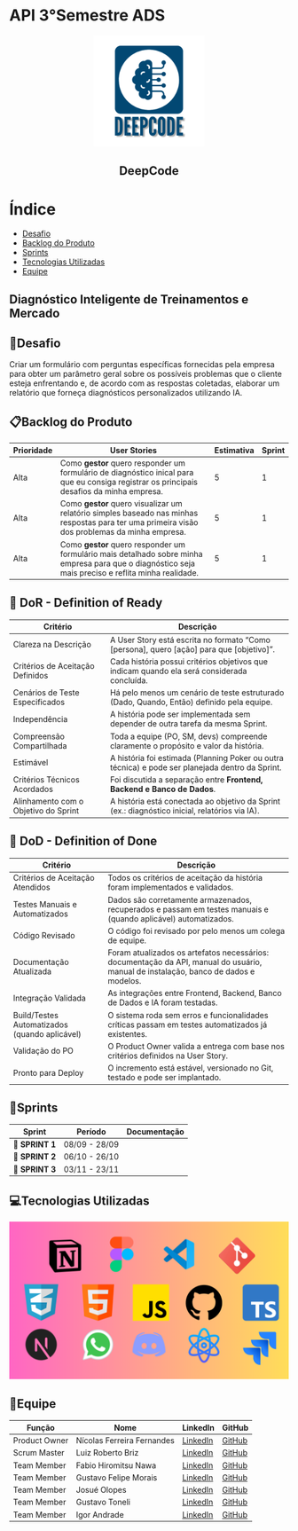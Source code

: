 # API 3°Semestre ADS

<p align="center">
      <img src="Imagens\DeepCodeimg.png" width="200">
      <h2 align="center">DeepCode</h2>
</p>

# Índice
* [Desafio](#Desafio)
* [Backlog do Produto](#Backlog-do-Produto)
* [Sprints](#Sprints)
* [Tecnologias Utilizadas](#Tecnologias-Utilizadas)
* [Equipe](#Equipe)

## Diagnóstico Inteligente de Treinamentos e Mercado

## 🎯Desafio
Criar um formulário com perguntas específicas fornecidas pela empresa para obter um parâmetro geral sobre os possíveis problemas que o cliente esteja enfrentando e, de acordo com as respostas coletadas, elaborar um relatório que forneça diagnósticos personalizados utilizando IA.

## 📋Backlog do Produto
| Prioridade | User Stories | Estimativa | Sprint |
| --------- | ------------- | ---------- | ------ |
| Alta | Como **gestor** quero responder um formulário de diagnóstico inical para que eu consiga registrar os principais desafios da minha empresa. | 5 | 1 |
| Alta | Como **gestor** quero visualizar um relatório simples baseado nas minhas respostas para ter uma primeira visão dos problemas da minha empresa. | 5 | 1 |
| Alta | Como **gestor** quero responder um formulário mais detalhado sobre minha empresa para que o diagnóstico seja mais preciso e reflita minha realidade. | 5 | 1 |

## 🥇 DoR - Definition of Ready <a id="dor"></a>

| Critério                      | Descrição                                                                                                                                   |
|-------------------------------|---------------------------------------------------------------------------------------------------------------------------------------------|
| Clareza na Descrição          | A User Story está escrita no formato “Como [persona], quero [ação] para que [objetivo]”.                                                    |
| Critérios de Aceitação Definidos | Cada história possui critérios objetivos que indicam quando ela será considerada concluída.                                              |
| Cenários de Teste Especificados | Há pelo menos um cenário de teste estruturado (Dado, Quando, Então) definido pela equipe.                                                 |
| Independência                 | A história pode ser implementada sem depender de outra tarefa da mesma Sprint.                                                              |
| Compreensão Compartilhada     | Toda a equipe (PO, SM, devs) compreende claramente o propósito e valor da história.                                                         |
| Estimável                     | A história foi estimada (Planning Poker ou outra técnica) e pode ser planejada dentro da Sprint.                                            |
| Critérios Técnicos Acordados  | Foi discutida a separação entre **Frontend, Backend e Banco de Dados**.                                                                     |
| Alinhamento com o Objetivo do Sprint | A história está conectada ao objetivo da Sprint (ex.: diagnóstico inicial, relatórios via IA).                                       |


## 🥈 DoD - Definition of Done <a id="dod"></a>

| Critério                                | Descrição                                                                                                                                   |
|-----------------------------------------|---------------------------------------------------------------------------------------------------------------------------------------------|
| Critérios de Aceitação Atendidos        | Todos os critérios de aceitação da história foram implementados e validados.                                                                |
| Testes Manuais e Automatizados          | Dados são corretamente armazenados, recuperados e passam em testes manuais e (quando aplicável) automatizados.                              |
| Código Revisado                         | O código foi revisado por pelo menos um colega de equipe.                                                                                   |
| Documentação Atualizada                 | Foram atualizados os artefatos necessários: documentação da API, manual do usuário, manual de instalação, banco de dados e modelos.         |
| Integração Validada                     | As integrações entre Frontend, Backend, Banco de Dados e IA foram testadas.                                                                 |
| Build/Testes Automatizados (quando aplicável) | O sistema roda sem erros e funcionalidades críticas passam em testes automatizados já existentes.                                     |
| Validação do PO                         | O Product Owner valida a entrega com base nos critérios definidos na User Story.                                                            |
| Pronto para Deploy                      | O incremento está estável, versionado no Git, testado e pode ser implantado.                                                                |


## 📆Sprints
| Sprint          |    Período    | Documentação                                     |
| --------------- | -----------   | ------------------------------------------------ |
|🔖 **SPRINT 1** | 08/09 - 28/09 |                                                  |
|🔖 **SPRINT 2** | 06/10 - 26/10 |                                                  |
|🔖 **SPRINT 3** | 03/11 - 23/11 |                                                  |


## 💻Tecnologias Utilizadas
<p align="center">
      <img src="Imagens\Tecnologias.png" width="600">
</p>
   

## 👥Equipe
| Função         | Nome                        | LinkedIn                                                                 | GitHub                                                                 |
|----------------|----------------------------|-------------------------------------------------------------------------|-----------------------------------------------------------------------|
| Product Owner  | Nícolas Ferreira Fernandes  | [LinkedIn](https://www.linkedin.com/in/nicolas-ferreira-fernandes/)     | [GitHub](https://github.com/nicolasffe)                               |
| Scrum Master   | Luiz Roberto Briz           | [LinkedIn](https://www.linkedin.com/in/luiz-briz-15225b303/)            | [GitHub](https://github.com/HerrBriz)                                 |
| Team Member    | Fabio Hiromitsu Nawa        | [LinkedIn](https://www.linkedin.com/in/f%C3%A1biohnawa/)                | [GitHub](https://github.com/TechSDW)                                  |
| Team Member    | Gustavo Felipe Morais       | [LinkedIn](https://www.linkedin.com/in/gustavo-felipe-morais-a6517b327/)| [GitHub](https://github.com/gutibrk74)                                |
| Team Member    | Josué Olopes                | [LinkedIn](https://www.linkedin.com/in/josué-da-cunha-olopes-08b493212/)| [GitHub](https://github.com/jo-olopes)                                |
| Team Member    | Gustavo Toneli              | [LinkedIn](https://www.linkedin.com/in/gustavo-toneli-de-oliveira-b46756228?utm_source=share&utm_campaign=share_via&utm_content=profile&utm_medium=android_app) | [GitHub](https://github.com/G59-Toneli)                               |
| Team Member    | Igor Andrade                | [LinkedIn](https://www.linkedin.com/in/igor-andrade-b3b434327?utm_source=share&utm_campaign=share_via&utm_content=profile&utm_medium=android_app) | [GitHub](https://github.com/IgorAndrade2024)                          |
